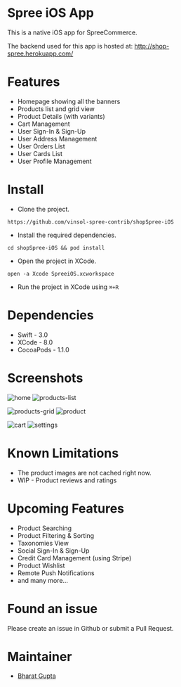 # Spree iOS App

This is a native iOS app for SpreeCommerce.

The backend used for this app is hosted at: http://shop-spree.herokuapp.com/


# Features

* Homepage showing all the banners
* Products list and grid view
* Product Details (with variants)
* Cart Management
* User Sign-In & Sign-Up
* User Address Management
* User Orders List
* User Cards List
* User Profile Management


# Install

* Clone the project.
```
https://github.com/vinsol-spree-contrib/shopSpree-iOS
```

* Install the required dependencies.
```
cd shopSpree-iOS && pod install
```

* Open the project in XCode.
```
open -a Xcode SpreeiOS.xcworkspace
```

* Run the project in XCode using `⌘+R`


# Dependencies

* Swift - 3.0
* XCode - 8.0
* CocoaPods - 1.1.0


# Screenshots

![home](https://cloud.githubusercontent.com/assets/1005808/20274198/c49302b8-aab9-11e6-8d6b-d88239fcbfba.png)      ![products-list](https://cloud.githubusercontent.com/assets/1005808/20274214/d12a8c08-aab9-11e6-979f-db4bb788c214.png)

![products-grid](https://cloud.githubusercontent.com/assets/1005808/20274221/d469f034-aab9-11e6-8b66-a37da3ae51cb.png)       ![product](https://cloud.githubusercontent.com/assets/1005808/20274223/d796104e-aab9-11e6-9fec-59c2680907f6.png)

![cart](https://cloud.githubusercontent.com/assets/1005808/20274225/d985f5f4-aab9-11e6-80cb-d288933f17a0.png)      ![settings](https://cloud.githubusercontent.com/assets/1005808/20274226/dbbeb978-aab9-11e6-84d9-6c16b6f5d3c9.png)


# Known Limitations

* The product images are not cached right now.
* WIP - Product reviews and ratings

# Upcoming Features

* Product Searching
* Product Filtering & Sorting
* Taxonomies View
* Social Sign-In & Sign-Up
* Credit Card Management (using Stripe)
* Product Wishlist
* Remote Push Notifications
* and many more...


# Found an issue

Please create an issue in Github or submit a Pull Request.


# Maintainer

* [Bharat Gupta](http://github.com/Bharat311/)
